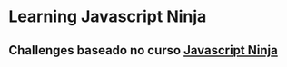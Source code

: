 # Learning Javascript Ninja
## Challenges baseado no curso [Javascript Ninja](https://blog.da2k.com.br/curso-javascript-ninja/)
